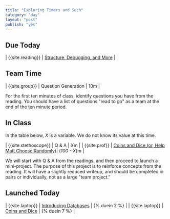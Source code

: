 ```yaml
---
title: "Exploring Timers and Such"
category: "day"
layout: "post"
publish: "yes"
---
```


## Due Today

| {{site.reading}} | [Structure, Debugging, and More]({{site.todo}}/ja10/) |

## Team Time

| {{site.group}} | Question Generation | 10m |

For the first ten minutes of class, identify questions you have from the reading. You should have a list of questions "read to go" as a team at the end of the ten minute period.

## In Class

In the table below, *X* is a variable. We do not know its value at this time.

| {{site.stethoscope}} | Q & A | *X*m | 
| {{site.prof}} | [Coins and Dice (or, Help Matt Choose Randomly)]({{site.todo}}/jtp2/)| (*100 - X*)m |

We will start with Q & A from the readings, and then proceed to launch a mini-project. The purpose of this project is to reinforce concepts from the reading. It will have a slightly reduced writeup, and should be completed in pairs or individually, not as a large "team project."

## Launched Today


| {{site.laptop}} | [Introducing Databases]({{site.todo}}/database-intro/) | {% duein 2 %} |
| {{site.laptop}} | [Coins and Dice]({{site.todo}}/jtp2/) | {% duein 7 %} |